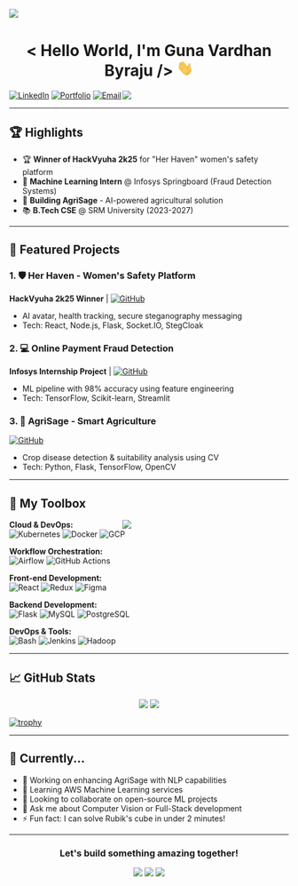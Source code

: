 <!-- Profile Views Counter -->
![](https://komarev.com/ghpvc/?username=Guna42&color=blue)

<h1 align="center"> < Hello World, I'm Guna Vardhan Byraju /> <img src="https://raw.githubusercontent.com/ABSphreak/ABSphreak/master/gifs/Hi.gif" width="30px"></h1>
<img align='right' src="https://user-images.githubusercontent.com/43414928/113603231-5101d200-9661-11eb-9dcf-93d0401a7287.png" width="300px">

[![LinkedIn](https://img.shields.io/badge/LinkedIn-Connect-blue)](http://www.linkedin.com/in/guna-byraju) 
[![Portfolio](https://img.shields.io/badge/Portfolio-Visit-green)](https://portfolio-orcin-eta-53.vercel.app/)
[![Email](https://img.shields.io/badge/Email-Contact-red)](mailto:gunavardhan_byraju@srmap.edu.in)

---

## 🏆 Highlights
- 🏆 **Winner of HackVyuha 2k25** for "Her Haven" women's safety platform
- 🤖 **Machine Learning Intern** @ Infosys Springboard (Fraud Detection Systems)
- 🌱 **Building AgriSage** - AI-powered agricultural solution
- 📚 **B.Tech CSE** @ SRM University (2023-2027)

---

## 🚀 Featured Projects

### 1. 🛡️ Her Haven - Women's Safety Platform
**HackVyuha 2k25 Winner** | [![GitHub](https://img.shields.io/badge/Code-View-black)](https://github.com/Guna42/HerHaven)
- AI avatar, health tracking, secure steganography messaging
- Tech: React, Node.js, Flask, Socket.IO, StegCloak

### 2. 💻 Online Payment Fraud Detection
**Infosys Internship Project** | [![GitHub](https://img.shields.io/badge/Code-View-black)](https://github.com/Guna42/FraudDetection)
- ML pipeline with 98% accuracy using feature engineering
- Tech: TensorFlow, Scikit-learn, Streamlit

### 3. 🌱 AgriSage - Smart Agriculture
[![GitHub](https://img.shields.io/badge/Code-View-black)](https://github.com/Guna42/AgriSage)
- Crop disease detection & suitability analysis using CV
- Tech: Python, Flask, TensorFlow, OpenCV

---

## 🧰 My Toolbox
<img align='right' src="https://user-images.githubusercontent.com/43414928/212058957-d41e56ae-11ea-4cea-8e2c-ffda67a592a7.png" width="300px">

**Cloud & DevOps:**  
![Kubernetes](https://img.shields.io/badge/Kubernetes-326CE5?style=for-the-badge&logo=kubernetes&logoColor=white)
![Docker](https://img.shields.io/badge/Docker-2CA5E0?style=for-the-badge&logo=docker&logoColor=white)
![GCP](https://img.shields.io/badge/Google_Cloud-4285F4?style=for-the-badge&logo=google-cloud&logoColor=white)

**Workflow Orchestration:**  
![Airflow](https://img.shields.io/badge/Airflow-017CEE?style=for-the-badge&logo=Apache%20Airflow&logoColor=white)
![GitHub Actions](https://img.shields.io/badge/GitHub_Actions-2088FF?style=for-the-badge&logo=github-actions&logoColor=white)

**Front-end Development:**  
![React](https://img.shields.io/badge/React-20232A?style=for-the-badge&logo=react&logoColor=61DAFB)
![Redux](https://img.shields.io/badge/Redux-764ABC?style=for-the-badge&logo=redux&logoColor=white)
![Figma](https://img.shields.io/badge/Figma-F24E1E?style=for-the-badge&logo=figma&logoColor=white)

**Backend Development:**  
![Flask](https://img.shields.io/badge/Flask-000000?style=for-the-badge&logo=flask&logoColor=white)
![MySQL](https://img.shields.io/badge/MySQL-4479A1?style=for-the-badge&logo=mysql&logoColor=white)
![PostgreSQL](https://img.shields.io/badge/PostgreSQL-4169E1?style=for-the-badge&logo=postgresql&logoColor=white)

**DevOps & Tools:**  
![Bash](https://img.shields.io/badge/Bash-4EAA25?style=for-the-badge&logo=gnu-bash&logoColor=white)
![Jenkins](https://img.shields.io/badge/Jenkins-D24939?style=for-the-badge&logo=jenkins&logoColor=white)
![Hadoop](https://img.shields.io/badge/Hadoop-66CCFF?style=for-the-badge&logo=apache-hadoop&logoColor=black)

---

## 📈 GitHub Stats

<p align="center">
  <img src="https://github-readme-stats.vercel.app/api?username=Guna42&show_icons=true&theme=radical&hide_border=true" width="400"/>
  <img src="https://github-readme-streak-stats.herokuapp.com/?user=Guna42&theme=radical&hide_border=true" width="400"/>
</p>

[![trophy](https://github-profile-trophy.vercel.app/?username=Guna42&theme=onedark)](https://github.com/ryo-ma/github-profile-trophy)

---

## 🌟 Currently...
- 🔭 Working on enhancing AgriSage with NLP capabilities
- 🌱 Learning AWS Machine Learning services
- 👯 Looking to collaborate on open-source ML projects
- 💬 Ask me about Computer Vision or Full-Stack development
- ⚡ Fun fact: I can solve Rubik's cube in under 2 minutes!

---

<h3 align="center">Let's build something amazing together!</h3>
<p align="center">
  <a href="mailto:gunavardhan_byraju@srmap.edu.in"><img src="https://img.shields.io/badge/Email-Me-red?style=for-the-badge"></a>
  <a href="http://www.linkedin.com/in/guna-byraju"><img src="https://img.shields.io/badge/LinkedIn-Connect-blue?style=for-the-badge"></a>
  <a href="https://portfolio-orcin-eta-53.vercel.app/"><img src="https://img.shields.io/badge/Portfolio-Visit-green?style=for-the-badge"></a>
</p>
